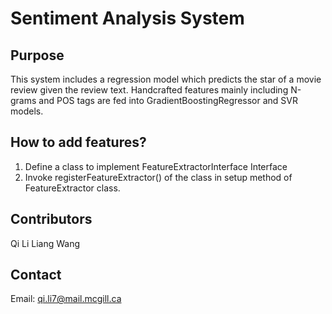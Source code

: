 # Sentiment Analysis System

## Purpose
This system includes a regression model which predicts the star of a movie review given the review text. Handcrafted features mainly including N-grams and POS tags are fed into GradientBoostingRegressor and SVR models.

## How to add features?
1. Define a class to implement FeatureExtractorInterface Interface
2. Invoke registerFeatureExtractor() of the class in setup method of FeatureExtractor class.

## Contributors
Qi Li
Liang Wang

## Contact
Email: qi.li7@mail.mcgill.ca